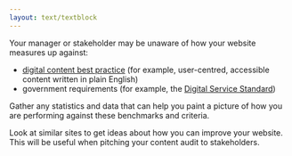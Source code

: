 ```yaml
---
layout: text/textblock
---
```

Your manager or stakeholder may be unaware of how your website measures up against:
  * [digital content best practice](/content-guide/) (for example, user-centred, accessible content written in plain English)
  * government requirements (for example, the [Digital Service Standard](/digital-service-standard/))

Gather any statistics and data that can help you paint a picture of how you are performing against these benchmarks and criteria.

Look at similar sites to get ideas about how you can improve your website. This will be useful when pitching your content audit to stakeholders.
